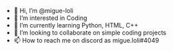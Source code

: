 - 👋 Hi, I’m @migue-loli
- 👀 I’m interested in Coding
- 🌱 I’m currently learning Python, HTML, C++
- 💞️ I’m looking to collaborate on simple coding projects 
- 📫 How to reach me on discord as migue.loli#4049

<!---
migue-loli/migue-loli is a ✨ special ✨ repository because its `README.md` (this file) appears on your GitHub profile.
You can click the Preview link to take a look at your changes.
--->
